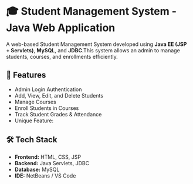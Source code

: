 # 🎓 Student Management System - Java Web Application

A web-based Student Management System developed using **Java EE (JSP + Servlets)**, **MySQL**, and **JDBC**.This system allows an admin to manage students, courses, and enrollments efficiently.

## 🚀 Features

- Admin Login Authentication
- Add, View, Edit, and Delete Students
- Manage Courses
- Enroll Students in Courses
- Track Student Grades & Attendance
- Unique Feature:

## 🛠️ Tech Stack

- **Frontend:** HTML, CSS, JSP
- **Backend:** Java Servlets, JDBC
- **Database:** MySQL
- **IDE:** NetBeans / VS Code


